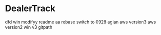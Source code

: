 # DealerTrack

dfd
win modifyy
readme aa
rebase
switch to 0928 agian
aws version3
aws version2
win v3
gitpath
